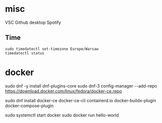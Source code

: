 # misc
VSC
Github desktop
Spotify

## Time
```
sudo timedatectl set-timezone Europe/Warsaw
timedatectl status
```



# docker

sudo dnf -y install dnf-plugins-core
sudo dnf-3 config-manager --add-repo https://download.docker.com/linux/fedora/docker-ce.repo

sudo dnf install docker-ce docker-ce-cli containerd.io docker-buildx-plugin docker-compose-plugin


sudo systemctl start docker
sudo docker run hello-world
